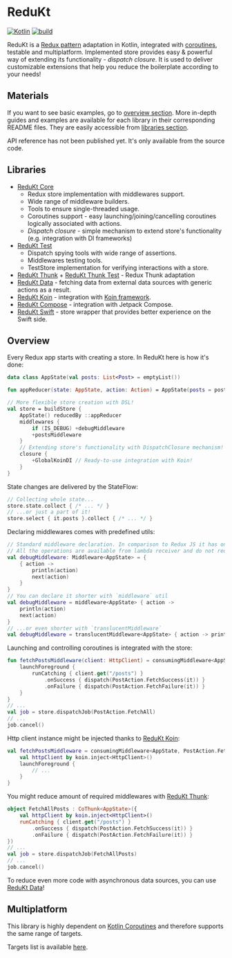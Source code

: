 # ReduKt

[![Kotlin](https://img.shields.io/badge/kotlin-1.7.20-blue.svg?logo=kotlin)](http://kotlinlang.org) [![build](https://github.com/lupuuss/ReduKt/actions/workflows/gradle.yml/badge.svg)](https://github.com/lupuuss/ReduKt/actions/workflows/gradle.yml)

ReduKt is a [Redux pattern](https://redux.js.org/understanding/thinking-in-redux/three-principles) adaptation in Kotlin,
integrated with [coroutines](https://github.com/Kotlin/kotlinx.coroutines), testable and multiplatform.
Implemented store provides easy & powerful way of extending its functionality - _dispatch closure_.
It is used to deliver customizable extensions that help you reduce the boilerplate according to your needs!

## Materials
If you want to see basic examples, go to [overview section](#overview).
More in-depth guides and examples are available for each library in their corresponding README files. They are easily accessible from
[libraries section](#libraries).

API reference has not been published yet. It's only available from the source code.

## Libraries

* [ReduKt Core](redukt-core)
    * Redux store implementation with middlewares support.
    * Wide range of middleware builders.
    * Tools to ensure single-threaded usage.
    * Coroutines support - easy launching/joining/cancelling coroutines logically associated with actions.
    * _Dispatch closure_ - simple mechanism to extend store's functionality (e.g. integration with DI frameworks)
* [ReduKt Test](redukt-test)
    * Dispatch spying tools with wide range of assertions.
    * Middlewares testing tools.
    * TestStore implementation for verifying interactions with a store.
* [ReduKt Thunk](redukt-thunk) + [ReduKt Thunk Test](redukt-test-thunk) - Redux Thunk adaptation
* [ReduKt Data](redukt-data) - fetching data from external data sources with generic actions as
  a result.
* [ReduKt Koin](redukt-koin) - integration with [Koin framework](https://github.com/InsertKoinIO/koin).
* [ReduKt Compose](redukt-compose) - integration with Jetpack Compose.
* [ReduKt Swift](redukt-swift) - store wrapper that provides better experience on the Swift side.

## Overview

Every Redux app starts with creating a store. In ReduKt here is how it's done:

```kotlin
data class AppState(val posts: List<Post> = emptyList())

fun appReducer(state: AppState, action: Action) = AppState(posts = postsReducer(state.posts, action))

// More flexible store creation with DSL!
val store = buildStore {
    AppState() reducedBy ::appReducer
    middlewares {
        if (IS_DEBUG) +debugMiddleware
        +postsMiddleware
    }
    // Extending store's functionality with DispatchClosure mechanism!
    closure {
        +GlobalKoinDI // Ready-to-use integration with Koin!
    }
}
```
State changes are delivered by the StateFlow:

```kotlin
// Collecting whole state...
store.state.collect { /* ... */ }
// ...or just a part of it!
store.select { it.posts }.collect { /* ... */ }
```

Declaring middlewares comes with predefined utils:
```kotlin
// Standard middleware declaration. In comparison to Redux JS it has only 1 nested lambda.
// All the operations are available from lambda receiver and do not require declaring them as parameters!
val debugMiddleware: Middleware<AppState> = {
    { action ->
        println(action)
        next(action)
    }
}
// You can declare it shorter with `middleware` util
val debugMiddleware = middleware<AppState> { action ->
    println(action)
    next(action)
}
// ...or even shorter with `translucentMiddleware`
val debugMiddleware = translucentMiddleware<AppState> { action -> println(action) }
```
Launching and controlling coroutines is integrated with the store:
```kotlin
fun fetchPostsMiddleware(client: HttpClient) = consumingMiddleware<AppState, PostAction.FetchAll> {
    launchForeground {
        runCatching { client.get("/posts") }
            .onSuccess { dispatch(PostAction.FetchSuccess(it)) }
            .onFailure { dispatch(PostAction.FetchFailure(it)) }
    }
}
// ...
val job = store.dispatchJob(PostAction.FetchAll)
// ...
job.cancel()
```
Http client instance might be injected thanks to [ReduKt Koin](redukt-koin):
```kotlin
val fetchPostsMiddleware = consumingMiddleware<AppState, PostAction.FetchAll> {
    val httpClient by koin.inject<HttpClient>()
    launchForeground {
        // ...
    }
}
```

You might reduce amount of required middlewares with [ReduKt Thunk](redukt-thunk):
```kotlin
object FetchAllPosts : CoThunk<AppState>({
    val httpClient by koin.inject<HttpClient>()
    runCatching { client.get("/posts") }
        .onSuccess { dispatch(PostAction.FetchSuccess(it)) }
        .onFailure { dispatch(PostAction.FetchFailure(it)) }
})
// ...
val job = store.dispatchJob(FetchAllPosts)
// ...
job.cancel()
```
To reduce even more code with asynchronous data sources, you can use [ReduKt Data](redukt-data)!

## Multiplatform

This library is highly dependent on [Kotlin Coroutines](https://github.com/Kotlin/kotlinx.coroutines) and therefore
supports the same range of targets.

Targets list is available [here](build-redukt/src/main/kotlin/redukt-lib.gradle.kts).
